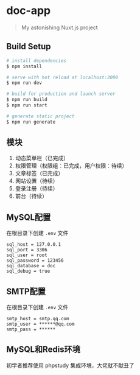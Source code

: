 # doc-app

> My astonishing Nuxt.js project

## Build Setup

```bash
# install dependencies
$ npm install

# serve with hot reload at localhost:3000
$ npm run dev

# build for production and launch server
$ npm run build
$ npm run start

# generate static project
$ npm run generate
```

## 模块

1. 动态菜单栏（已完成）
2. 权限管理（权限组：已完成，用户权限：待续）
3. 文章标签（已完成）
4. 网站设置（待续）
5. 登录注册（待续）
6. 前台（待续）

## MySQL配置

在根目录下创建 `.env` 文件
```
sql_host = 127.0.0.1
sql_port = 3306
sql_user = root
sql_password = 123456
sql_database = doc
sql_debug = true
```

## SMTP配置

在根目录下创建 `.env` 文件
```
smtp_host = smtp.qq.com
smtp_user = ******@qq.com
smtp_pass = ******
```

## MySQL和Redis环境

初学者推荐使用 phpstudy 集成环境，大佬就不献丑了

